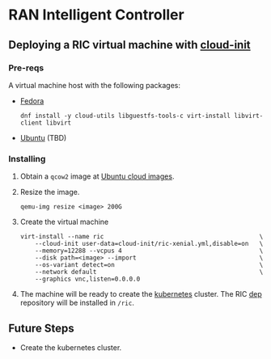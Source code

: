 # RAN Intelligent Controller

## Deploying a RIC virtual machine with [cloud-init](https://cloud-init.io/)

### Pre-reqs
A virtual machine host with the following packages:
  * [Fedora](https://getfedora.org/)

        dnf install -y cloud-utils libguestfs-tools-c virt-install libvirt-client libvirt


  * [Ubuntu](https://ubuntu.com/) (TBD)

### Installing

  1. Obtain a `qcow2` image at [Ubuntu cloud images](https://cloud-images.ubuntu.com/).
  2. Resize the image.
    
         qemu-img resize <image> 200G
    
  3. Create the virtual machine
    
         virt-install --name ric                                           \
             --cloud-init user-data=cloud-init/ric-xenial.yml,disable=on   \
             --memory=12288 --vcpus 4                                      \
             --disk path=<image> --import                                  \
             --os-variant detect=on                                        \
             --network default                                             \
             --graphics vnc,listen=0.0.0.0

  4. The machine will be ready to create the [kubernetes](https://kubernetes.io/) cluster. The RIC [dep](https://gerrit.o-ran-sc.org/r/admin/repos/it/dep) repository will be installed in `/ric`.

## Future Steps
  * Create the kubernetes cluster.
